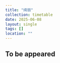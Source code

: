 ```yaml
---
title: "绮丽"
collection: timetable
date: 2025-06-08
layout: single
tags: []
location: ""
---
```


## To be appeared

